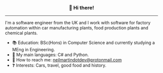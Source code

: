 
<h3 align="center">👋 Hi there!</h3>
<p align="center">
</p>

---
I'm a software engineer from the UK and I work with software for factory automation within car manufacturing plants, food production plants and chemical plants.

- :books:  Education: BSc(Hons) in Computer Science and currently studying a MEng in Engineering.
- :speech_balloon: My main languages: C# and Python.
- :calling: How to reach me: neilmartindotdev@protonmail.com
- :question: Interests: Cars, travel, good food and history.
